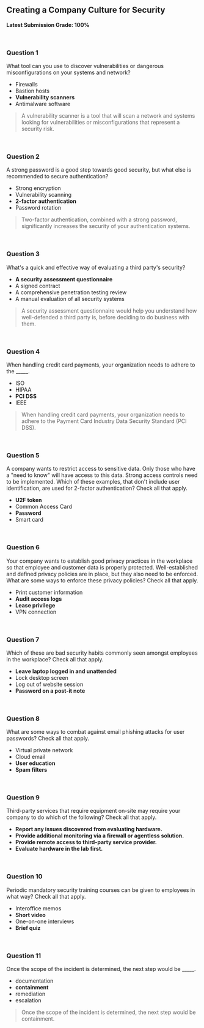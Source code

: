 ## Creating a Company Culture for Security
**Latest Submission Grade: 100%**

<br>

### Question 1

What tool can you use to discover vulnerabilities or dangerous misconfigurations on your systems and network?

* Firewalls
* Bastion hosts
* **Vulnerability scanners**
* Antimalware software 

> A vulnerability scanner is a tool that will scan a network and systems looking for vulnerabilities or misconfigurations that represent a security risk.

<br>

### Question 2

A strong password is a good step towards good security, but what else is recommended to secure authentication?

* Strong encryption
* Vulnerability scanning
* **2-factor authentication**
* Password rotation 

> Two-factor authentication, combined with a strong password, significantly increases the security of your authentication systems.

<br>

### Question 3

What's a quick and effective way of evaluating a third party's security?

* **A security assessment questionnaire**
* A signed contract
* A comprehensive penetration testing review
* A manual evaluation of all security systems 

> A security assessment questionnaire would help you understand how well-defended a third party is, before deciding to do business with them.

<br>

### Question 4

When handling credit card payments, your organization needs to adhere to the _____.

* ISO
* HIPAA
* **PCI DSS**
* IEEE 

> When handling credit card payments, your organization needs to adhere to the Payment Card Industry Data Security Standard (PCI DSS).

<br>

### Question 5

A company wants to restrict access to sensitive data. Only those who have a "need to know" will have access to this data. Strong access controls need to be implemented. Which of these examples, that don't include user identification, are used for 2-factor authentication? Check all that apply.

* **U2F token**
* Common Access Card
* **Password**
* Smart card 

<br>

### Question 6

Your company wants to establish good privacy practices in the workplace so that employee and customer data is properly protected. Well-established and defined privacy policies are in place, but they also need to be enforced. What are some ways to enforce these privacy policies? Check all that apply.

* Print customer information
* **Audit access logs**
* **Lease privilege**
* VPN connection 

<br>

### Question 7

Which of these are bad security habits commonly seen amongst employees in the workplace? Check all that apply.

* **Leave laptop logged in and unattended**
* Lock desktop screen
* Log out of website session
* **Password on a post-it note**

<br>

### Question 8

What are some ways to combat against email phishing attacks for user passwords? Check all that apply.

* Virtual private network
* Cloud email
* **User education**
* **Spam filters**

<br>

### Question 9
Third-party services that require equipment on-site may require your company to do which of the following? Check all that apply.

* **Report any issues discovered from evaluating hardware.**
* **Provide additional monitoring via a firewall or agentless solution.**
* **Provide remote access to third-party service provider.**
* **Evaluate hardware in the lab first.**

<br>

### Question 10

Periodic mandatory security training courses can be given to employees in what way? Check all that apply.

* Interoffice memos
* **Short video**
* One-on-one interviews
* **Brief quiz**

<br>

### Question 11

Once the scope of the incident is determined, the next step would be _____.

* documentation
* **containment**
* remediation
* escalation 

> Once the scope of the incident is determined, the next step would be containment.